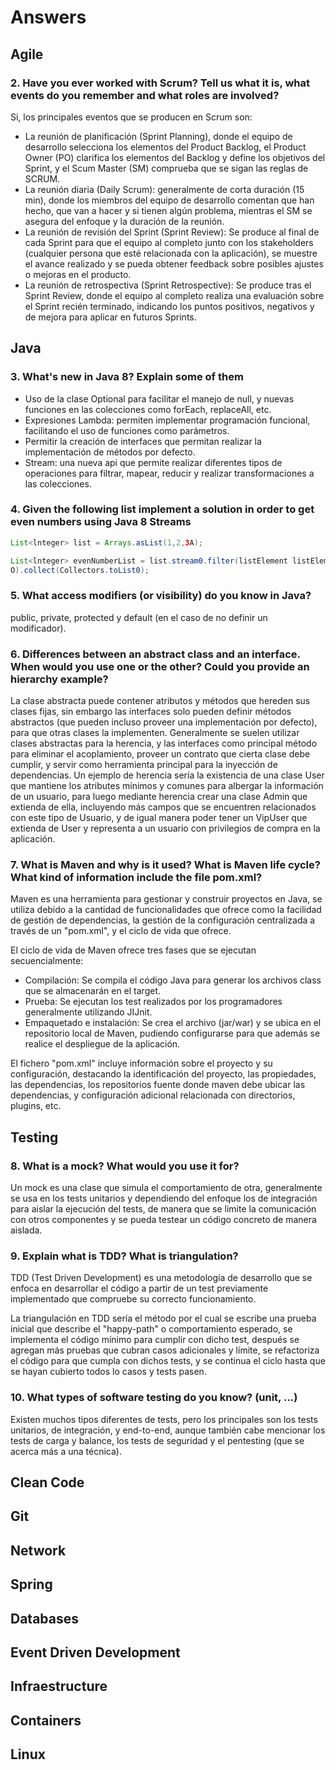 # Answers

## Agile

### 2. Have you ever worked with Scrum? Tell us what it is, what events do you remember and what roles are involved?

Si, los principales eventos que se producen en Scrum son:

- La reunión de planificación (Sprint Planning), donde el equipo de desarrollo selecciona los elementos del Product Backlog, el Product Owner (PO) clarifica los elementos del Backlog y define los objetivos del Sprint, y el Scum Master (SM) comprueba que se sigan las reglas de SCRUM.
- La reunión diaria (Daily Scrum): generalmente de corta duración (15 min), donde los miembros del equipo de desarrollo comentan que han hecho, que van a hacer y si tienen algún problema, mientras el SM se asegura del enfoque y la duración de la reunión.
- La reunión de revisión del Sprint (Sprint Review): Se produce al final de cada Sprint para que el equipo al completo junto con los stakeholders (cualquier persona que esté relacionada con la aplicación), se muestre el avance realizado y se pueda obtener feedback sobre posibles ajustes o mejoras en el producto.
- La reunión de retrospectiva (Sprint Retrospective): Se produce tras el Sprint Review, donde el equipo al completo realiza una evaluación sobre el Sprint recién terminado, indicando los puntos positivos, negativos y de mejora para aplicar en futuros Sprints.

## Java

### 3. What's new in Java 8? Explain some of them

- Uso de la clase Optional para facilitar el manejo de null, y nuevas funciones en las colecciones
  como forEach, replaceAll, etc.
- Expresiones Lambda: permiten implementar programación funcional, facilitando el uso de
  funciones como parámetros.
- Permitir la creación de interfaces que permitan realizar la implementación de métodos por
  defecto.
- Stream: una nueva api que permite realizar diferentes tipos de operaciones para filtrar, mapear,
  reducir y realizar transformaciones a las colecciones.

### 4. Given the following list implement a solution in order to get even numbers using Java 8 Streams

```java
List<lnteger> list = Arrays.asList(1,2,3A);
```

```java
List<lnteger> evenNumberList = list.stream0.filter(listElement listElement % 2
O).collect(Collectors.toList0);
```

### 5. What access modifiers (or visibility) do you know in Java?

public, private, protected y default (en el caso de no definir un modificador).

### 6. Differences between an abstract class and an interface. When would you use one or the other? Could you provide an hierarchy example?

La clase abstracta puede contener atributos y métodos que hereden sus clases fijas, sin embargo las interfaces solo pueden definir métodos abstractos (que pueden incluso proveer una implementación por defecto), para que otras clases la implementen.
Generalmente se suelen utilizar clases abstractas para la herencia, y las interfaces como principal método para eliminar el acoplamiento, proveer un contrato que cierta clase debe cumplir, y servir como herramienta principal para la inyección de dependencias.
Un ejemplo de herencia sería la existencia de una clase User que mantiene los atributes mínimos y comunes para albergar la información de un usuario, para luego mediante herencia crear una clase Admin que extienda de ella, incluyendo más campos que se encuentren relacionados con este tipo de Usuario, y de igual manera poder tener un VipUser que extienda de User y representa a un usuario con privilegios de compra en la aplicación.

### 7. What is Maven and why is it used? What is Maven life cycle? What kind of information include the file pom.xml?

Maven es una herramienta para gestionar y construir proyectos en Java, se utiliza debido a la cantidad de funcionalidades que ofrece como la facilidad de gestión de dependencias, la gestión de la configuración centralizada a través de un "pom.xml", y el ciclo de vida que ofrece.

El ciclo de vida de Maven ofrece tres fases que se ejecutan secuencialmente:

- Compilación: Se compila el código Java para generar los archivos class que se almacenarán en el target.
- Prueba: Se ejecutan los test realizados por los programadores generalmente utilizando JIJnit.
- Empaquetado e instalación: Se crea el archivo (jar/war) y se ubica en el repositorio local de Maven, pudiendo configurarse para que además se realice el despliegue de la aplicación.

El fichero "pom.xml" incluye información sobre el proyecto y su configuración, destacando la identificación del proyecto, las propiedades, las dependencias, los repositorios fuente donde maven debe ubicar las dependencias, y configuración adicional relacionada con directorios, plugins, etc.

## Testing

### 8. What is a mock? What would you use it for?

Un mock es una clase que simula el comportamiento de otra, generalmente se usa en los tests unitarios y dependiendo del enfoque los de integración para aislar la ejecución del tests, de manera que se limite la comunicación con otros componentes y se pueda testear un código concreto de manera aislada.

### 9.  Explain what is TDD? What is triangulation?

TDD (Test Driven Development) es una metodología de desarrollo que se enfoca en desarrollar el código a partir de un test previamente implementado que compruebe su correcto funcionamiento.

La triangulación en TDD sería el método por el cual se escribe una prueba inicial que describe el "happy-path" o comportamiento esperado, se implementa el código mínimo para cumplir con dicho test, después se agregan más pruebas que cubran casos adicionales y límite, se refactoriza el código para que cumpla con dichos tests, y se continua el ciclo hasta que se hayan cubierto todos lo casos y tests pasen.

### 10. What types of software testing do you know? (unit, ...)

Existen muchos tipos diferentes de tests, pero los principales son los tests unitarios, de integración, y end-to-end, aunque también cabe mencionar los tests de carga y balance, los tests de seguridad y el pentesting (que se acerca más a una técnica).

## Clean Code

## Git

## Network

## Spring

## Databases

## Event Driven Development

## Infraestructure

## Containers

## Linux
